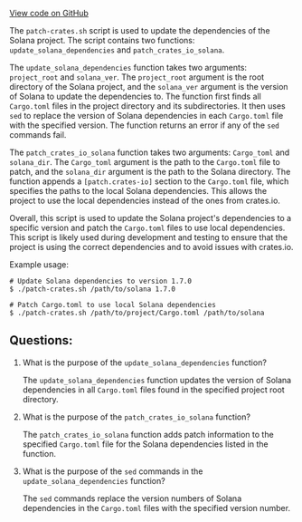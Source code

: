 [View code on GitHub](https://github.com/solana-labs/solana/blob/master/scripts/patch-crates.sh)

The `patch-crates.sh` script is used to update the dependencies of the Solana project. The script contains two functions: `update_solana_dependencies` and `patch_crates_io_solana`.

The `update_solana_dependencies` function takes two arguments: `project_root` and `solana_ver`. The `project_root` argument is the root directory of the Solana project, and the `solana_ver` argument is the version of Solana to update the dependencies to. The function first finds all `Cargo.toml` files in the project directory and its subdirectories. It then uses `sed` to replace the version of Solana dependencies in each `Cargo.toml` file with the specified version. The function returns an error if any of the `sed` commands fail.

The `patch_crates_io_solana` function takes two arguments: `Cargo_toml` and `solana_dir`. The `Cargo_toml` argument is the path to the `Cargo.toml` file to patch, and the `solana_dir` argument is the path to the Solana directory. The function appends a `[patch.crates-io]` section to the `Cargo.toml` file, which specifies the paths to the local Solana dependencies. This allows the project to use the local dependencies instead of the ones from crates.io. 

Overall, this script is used to update the Solana project's dependencies to a specific version and patch the `Cargo.toml` files to use local dependencies. This script is likely used during development and testing to ensure that the project is using the correct dependencies and to avoid issues with crates.io. 

Example usage:
```
# Update Solana dependencies to version 1.7.0
$ ./patch-crates.sh /path/to/solana 1.7.0

# Patch Cargo.toml to use local Solana dependencies
$ ./patch-crates.sh /path/to/project/Cargo.toml /path/to/solana
```
## Questions: 
 1. What is the purpose of the `update_solana_dependencies` function?
    
    The `update_solana_dependencies` function updates the version of Solana dependencies in all `Cargo.toml` files found in the specified project root directory.

2. What is the purpose of the `patch_crates_io_solana` function?
    
    The `patch_crates_io_solana` function adds patch information to the specified `Cargo.toml` file for the Solana dependencies listed in the function.

3. What is the purpose of the `sed` commands in the `update_solana_dependencies` function?
    
    The `sed` commands replace the version numbers of Solana dependencies in the `Cargo.toml` files with the specified version number.
